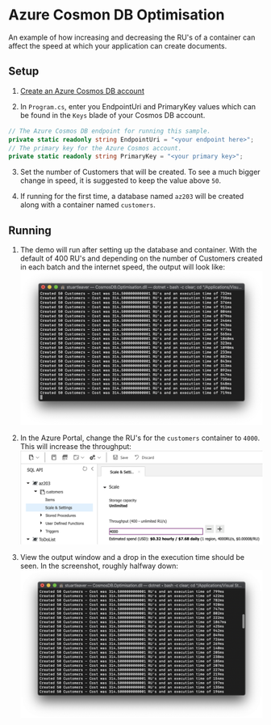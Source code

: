 # Azure Cosmon DB Optimisation

An example of how increasing and decreasing the RU's of a container can affect the speed at which your application can create documents.

## Setup
1. [Create an Azure Cosmos DB account](https://docs.microsoft.com/en-us/azure/cosmos-db/how-to-manage-database-account)

2. In `Program.cs`, enter you EndpointUri and PrimaryKey values which can be found in the `Keys` blade of your Cosmos DB account.
```cs
// The Azure Cosmos DB endpoint for running this sample.
private static readonly string EndpointUri = "<your endpoint here>";
// The primary key for the Azure Cosmos account.
private static readonly string PrimaryKey = "<your primary key>";
```

3. Set the number of Customers that will be created. To see a much bigger change in speed, it is suggested to keep the value above `50`.

4. If running for the first time, a database named `az203` will be created along with a container named `customers`.

## Running
1. The demo will run after setting up the database and container. With the default of 400 RU's and depending on the number of Customers created in each batch and the internet speed, the output will look like:
![alt text](images/01-400RequestUnits.png "400 Request Units")

2. In the Azure Portal, change the RU's for the `customers` container to `4000`. This will increase the throughput:
![alt text](images/02-ScaleContainer.png "Scaling the container")

3. View the output window and a drop in the execution time should be seen. In the screenshot, roughly halfway down:
![alt text](images/03-4000RequestUnits.png "4000 Request Units")
